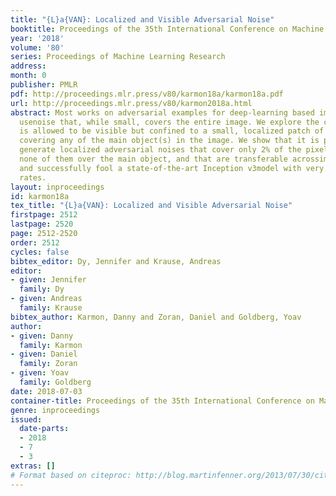 ```yaml
---
title: "{L}a{VAN}: Localized and Visible Adversarial Noise"
booktitle: Proceedings of the 35th International Conference on Machine Learning
year: '2018'
volume: '80'
series: Proceedings of Machine Learning Research
address: 
month: 0
publisher: PMLR
pdf: http://proceedings.mlr.press/v80/karmon18a/karmon18a.pdf
url: http://proceedings.mlr.press/v80/karmon2018a.html
abstract: Most works on adversarial examples for deep-learning based image classifiers
  usenoise that, while small, covers the entire image. We explore the case where thenoise
  is allowed to be visible but confined to a small, localized patch of theimage, without
  covering any of the main object(s) in the image. We show that it is possible to
  generate localized adversarial noises that cover only 2% of the pixels in the image,
  none of them over the main object, and that are transferable acrossimages and locations,
  and successfully fool a state-of-the-art Inception v3model with very high success
  rates.
layout: inproceedings
id: karmon18a
tex_title: "{L}a{VAN}: Localized and Visible Adversarial Noise"
firstpage: 2512
lastpage: 2520
page: 2512-2520
order: 2512
cycles: false
bibtex_editor: Dy, Jennifer and Krause, Andreas
editor:
- given: Jennifer
  family: Dy
- given: Andreas
  family: Krause
bibtex_author: Karmon, Danny and Zoran, Daniel and Goldberg, Yoav
author:
- given: Danny
  family: Karmon
- given: Daniel
  family: Zoran
- given: Yoav
  family: Goldberg
date: 2018-07-03
container-title: Proceedings of the 35th International Conference on Machine Learning
genre: inproceedings
issued:
  date-parts:
  - 2018
  - 7
  - 3
extras: []
# Format based on citeproc: http://blog.martinfenner.org/2013/07/30/citeproc-yaml-for-bibliographies/
---
```

